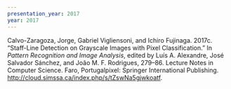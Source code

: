 ```yaml
---
presentation_year: 2017
year: 2017
---
```


Calvo-Zaragoza, Jorge, Gabriel Vigliensoni, and Ichiro Fujinaga. 2017c. “Staff-Line Detection on Grayscale Images with Pixel Classification.” In <i>Pattern Recognition and Image Analysis</i>, edited by Luís A. Alexandre, José Salvador Sánchez, and João M. F. Rodrigues, 279–86. Lecture Notes in Computer Science. Faro, Portugalpixel: Springer International Publishing. <a href="http://cloud.simssa.ca/index.php/s/tZswNa5gjwkoatf">http://cloud.simssa.ca/index.php/s/tZswNa5gjwkoatf</a>.